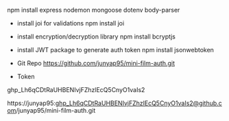 npm install express nodemon mongoose dotenv body-parser

- install joi for validations
  npm install joi

- install encryption/decryption library
  npm install bcryptjs

* install JWT package to generate auth token
  npm install jsonwebtoken

* Git Repo
  https://github.com/junyap95/mini-film-auth.git

* Token

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

https://junyap95: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@github.com/junyap95/mini-film-auth.git
